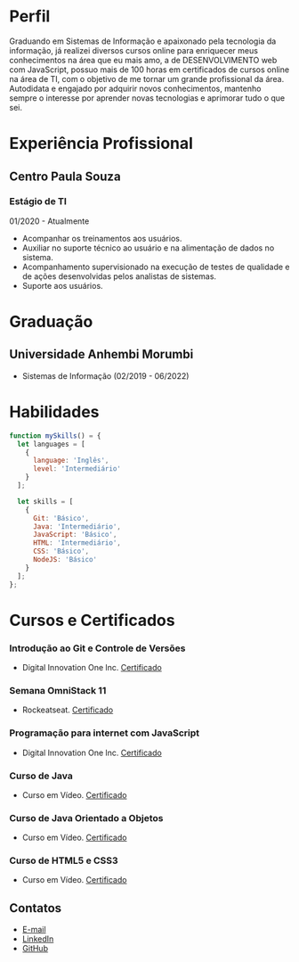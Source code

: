 # Perfil

Graduando em Sistemas de Informação e apaixonado pela tecnologia da informação, já realizei diversos cursos online para enriquecer meus conhecimentos na área que eu mais amo, a de DESENVOLVIMENTO web com JavaScript, possuo mais de 100 horas em certificados de cursos online na área de TI, com o objetivo de me tornar um grande profissional da área. Autodidata e engajado por adquirir novos conhecimentos, mantenho sempre o interesse por aprender novas tecnologias e aprimorar tudo o que sei.

# Experiência Profissional
## Centro Paula Souza
### Estágio de TI
01/2020 - Atualmente
- Acompanhar os treinamentos aos usuários.
- Auxiliar no suporte técnico ao usuário e na alimentação de dados no sistema.
- Acompanhamento supervisionado na execução de testes de qualidade e de ações desenvolvidas pelos analistas de sistemas.
- Suporte aos usuários.

# Graduação
## Universidade Anhembi Morumbi
- Sistemas de Informação (02/2019 - 06/2022)


# Habilidades
~~~javascript
function mySkills() = {
  let languages = [
    {
      language: 'Inglês',
      level: 'Intermediário'
    }
  ];

  let skills = [
    {
      Git: 'Básico',
      Java: 'Intermediário',
      JavaScript: 'Básico',
      HTML: 'Intermediário',
      CSS: 'Básico',
      NodeJS: 'Básico'
    }
  ];
};
~~~


# Cursos e Certificados

### Introdução ao Git e Controle de Versões
- Digital Innovation One lnc.
[Certificado](https://certificates.digitalinnovation.one/C7A0FF30)

### Semana OmniStack 11
- Rockeatseat.
[Certificado](https://storage.googleapis.com/golden-wind/semana-omnistack-11/guilherme.gl1997@gmail.com.pdf)

### Programação para internet com JavaScript
- Digital Innovation One lnc.
[Certificado](https://certificates.digitalinnovation.one/94D9C4FE)

### Curso de Java
- Curso em Vídeo.
[Certificado](https://www.cursoemvideo.com/wp-content/uploads/2019/04/2426-16213.jpeg)

### Curso de Java Orientado a Objetos
- Curso em Vídeo.
[Certificado](https://www.cursoemvideo.com/wp-content/uploads/2019/04/2440-16213.jpeg)

### Curso de HTML5 e CSS3
- Curso em Vídeo.
[Certificado](https://www.cursoemvideo.com/wp-content/uploads/2019/08/992-16213.jpeg)


## Contatos

- [E-mail](mailto:guilherme.gl1997@gmail.com)
- [LinkedIn](https://www.linkedin.com/in/guirdy1/)
- [GitHub](https://github.com/gui-leandro)
